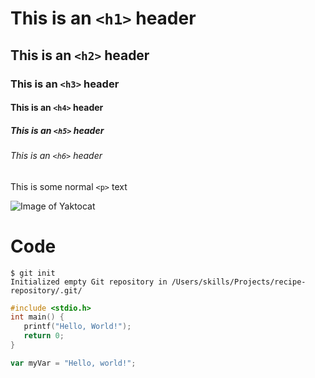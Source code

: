# This is an `<h1>` header
## This is an `<h2>` header
### This is an `<h3>` header
#### This is an `<h4>` header
##### This is an `<h5>` header
###### This is an `<h6>` header
This is some normal `<p>` text

![Image of Yaktocat](https://octodex.github.com/images/yaktocat.png)

# Code
```
$ git init
Initialized empty Git repository in /Users/skills/Projects/recipe-repository/.git/
```

```c
#include <stdio.h>
int main() {
   printf("Hello, World!");
   return 0;
}
```

``` javascript
var myVar = "Hello, world!";
```
